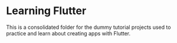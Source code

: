 # Learning Flutter

This is a consolidated folder for the dummy tutorial projects used to practice and learn about creating apps with Flutter.
